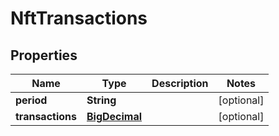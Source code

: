 # NftTransactions

## Properties
Name | Type | Description | Notes
------------ | ------------- | ------------- | -------------
**period** | **String** |  |  [optional]
**transactions** | [**BigDecimal**](BigDecimal.md) |  |  [optional]
